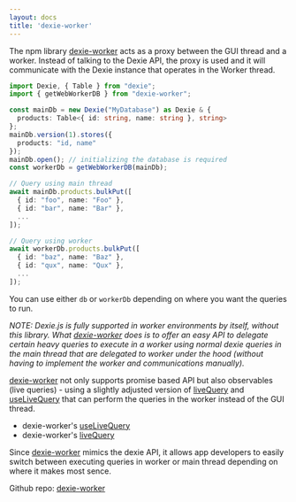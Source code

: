 ```yaml
---
layout: docs
title: 'dexie-worker'
---
```


The npm library [dexie-worker](https://www.npmjs.com/package/dexie-worker) acts as a proxy between the GUI thread and a worker. Instead of talking to the Dexie API, the proxy is used and it will communicate with the Dexie instance that operates in the Worker thread.

```ts
import Dexie, { Table } from "dexie";
import { getWebWorkerDB } from "dexie-worker";

const mainDb = new Dexie("MyDatabase") as Dexie & {
  products: Table<{ id: string, name: string }, string>
};
mainDb.version(1).stores({
  products: "id, name"
});
mainDb.open(); // initializing the database is required
const workerDb = getWebWorkerDB(mainDb);

// Query using main thread
await mainDb.products.bulkPut([
  { id: "foo", name: "Foo" },
  { id: "bar", name: "Bar" },
  ...
]);

// Query using worker
await workerDb.products.bulkPut([
  { id: "baz", name: "Baz" },
  { id: "qux", name: "Qux" },
  ...
]);
```
You can use either `db` or `workerDb` depending on where you want the queries to run.

*NOTE: Dexie.js is fully supported in worker environments by itself, without this library. What [dexie-worker](https://www.npmjs.com/package/dexie-worker) does is to offer an easy API to delegate certain heavy queries to execute in a worker using normal dexie queries in the main thread that are delegated to worker under the hood (without having to implement the worker and communications manually).*

[dexie-worker](https://www.npmjs.com/package/dexie-worker) not only supports promise based API but also observables (live queries) - using a slightly adjusted version of [liveQuery](/docs/liveQuery()) and [useLiveQuery](/docs/dexie-react-hooks/useLiveQuery()) that can perform the queries in the worker instead of the GUI thread.

* dexie-worker's [useLiveQuery](https://github.com/parsagholipour/dexie-worker?tab=readme-ov-file#%EF%B8%8F-react-hook-uselivequery)
* dexie-worker's [liveQuery](https://github.com/parsagholipour/dexie-worker?tab=readme-ov-file#custom-live-queries)

Since [dexie-worker](https://www.npmjs.com/package/dexie-worker) mimics the dexie API, it allows app developers to easily switch between executing queries in worker or main thread depending on where it makes most sence.

Github repo: [dexie-worker](https://github.com/parsagholipour/dexie-worker) 

